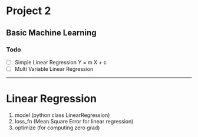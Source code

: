 # Project 2

## Basic Machine Learning

### Todo

- [ ] Simple Linear Regression  Y = m X + c
- [ ] Multi Variable Linear Regression

------

# Linear Regression

1. model (python class LinearRegression)
2. loss_fn (Mean Square Error for linear regression)
3. optimize (for computing zero grad)
